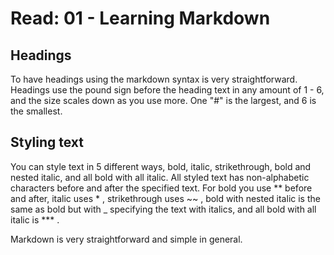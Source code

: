 # Read: 01 - Learning Markdown

## Headings

To have headings using the markdown syntax is very straightforward. Headings use the pound sign before the heading text in any amount of 1 - 6, and the size scales down as you use more. One "#" is the largest, and 6 is the smallest. 

## Styling text

You can style text in 5 different ways, bold, italic, strikethrough, bold and nested italic, and all bold with all italic. All styled text has non-alphabetic characters before and after the specified text. For bold you use ** before and after, italic uses * , strikethrough uses ~~ , bold with nested italic is the same as bold but with _ specifying the text with italics, and all bold with all italic is *** .

Markdown is very straightforward and simple in general.
